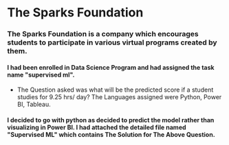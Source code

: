 # The Sparks Foundation

### The Sparks Foundation is a company which encourages students to participate in various virtual programs created by them.

#### I had been enrolled in Data Science Program and had assigned the task name "supervised ml".



* The Question asked was  what will be the predicted score if a student studies for 9.25 hrs/ day? The Languages assigned were Python, Power BI, Tableau.


#### I decided to go with python as decided to predict the model rather than visualizing in Power BI. I had attached the detailed file named "Supervised ML" which contains The Solution for The Above Question.

